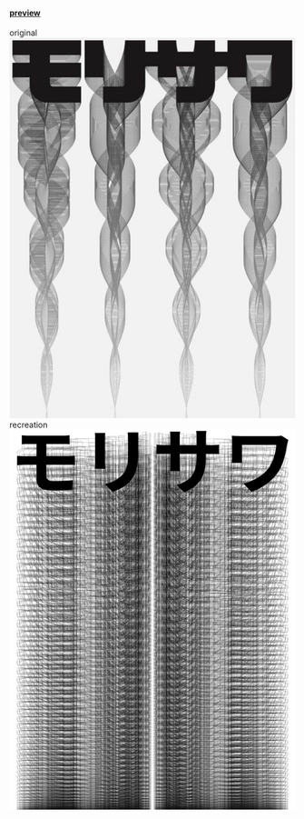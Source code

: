 #### [preview](https://hiroyukisakamoto.github.io/rtp_sfpc_fall21/w03_johnmaeda/)
original
![original](/w03_johnmaeda/org.jpg "original")
recreation
![recreation](/w03_johnmaeda/recreation.jpg "recreation")